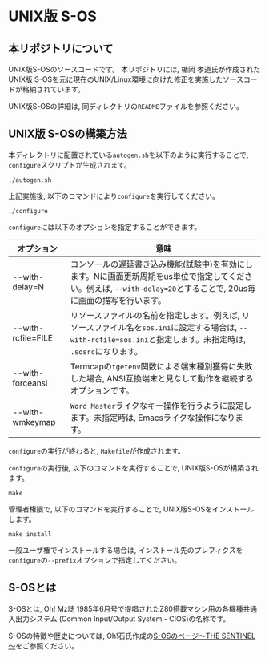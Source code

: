 # UNIX版 S-OS

## 本リポジトリについて

UNIX版S-OSのソースコードです。
本リポジトリには, 楯岡 孝道氏が作成されたUNIX版 S-OSを元に現在のUNIX/Linux環境に向けた修正を実施したソースコードが格納されています。

UNIX版S-OSの詳細は, 同ディレクトリの`README`ファイルを参照ください。

## UNIX版 S-OSの構築方法

本ディレクトリに配置されている`autogen.sh`を以下のように実行することで, `configure`スクリプトが生成されます。

```shell
./autogen.sh
```

上記実施後, 以下のコマンドにより`configure`を実行してください。

```shell
./configure
```

`configure`には以下のオプションを指定することができます。

|オプション|意味|
|---|---|
|--with-delay=N|コンソールの遅延書き込み機能(試験中)を有効にします。Nに画面更新周期をus単位で指定してください。例えば, `--with-delay=20`とすることで, 20us毎に画面の描写を行います。|
|--with-rcfile=FILE|リソースファイルの名前を指定します。例えば, リソースファイル名を`sos.ini`に設定する場合は, `--with-rcfile=sos.ini`と指定します。未指定時は, `.sosrc`になります。|
|--with-forceansi|Termcapの`tgetenv`関数による端末種別獲得に失敗した場合, ANSI互換端末と見なして動作を継続するオプションです。|
|--with-wmkeymap|`Word Master`ライクなキー操作を行うように設定します。未指定時は, Emacsライクな操作になります。|

`configure`の実行が終わると, `Makefile`が作成されます。

`configure`の実行後, 以下のコマンドを実行することで, UNIX版S-OSが構築されます。

```shell
make
```

管理者権限で, 以下のコマンドを実行することで, UNIX版S-OSをインストールします。

```shell
make install
```

一般ユーザ権でインストールする場合は, インストール先のプレフィクスを`configure`の`--prefix`オプションで指定してください。

## S-OSとは

S-OSとは, Oh! Mz誌 1985年6月号で提唱されたZ80搭載マシン用の各機種共通入出力システム (Common Input/Output System - CIOS)の名称です。

S-OSの特徴や歴史については, Oh!石氏作成の[S-OSのページ～THE SENTINEL～](http://www.retropc.net/ohishi/s-os/)をご参照ください。
